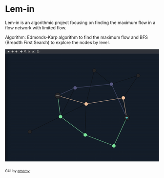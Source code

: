 # Lem-in
Lem-in is an algorithmic project focusing on finding the maximum flow in a flow network with limited flow.

Algorithm: Edmonds-Karp algorithm to find the maximum flow and BFS (Breadth First Search) to explore the nodes by level.

![](lemin.gif?raw=true "push_swap")

<sub>GUI by [amamy](https://git.42l.fr/amamy/Lem-in)</sub>

